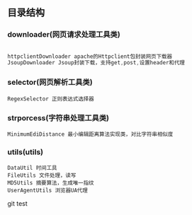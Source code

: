 
## 目录结构


### downloader(网页请求处理工具类) 
``` java 
    
httpclientDownloader apache的Httpclient包封装网页下载器
JsoupDownloader Jsoup封装下载，支持get,post,设置header和代理
```
### selector(网页解析工具类)  
```
RegexSelector 正则表达式选择器
```
### strporcess(字符串处理工具类)  
```
MinimumEdiDistance 最小编辑距离算法实现类，对比字符串相似度
```
### utils(utils)  
```
DataUtil 时间工具
FileUtils 文件处理，读写
MD5Utils 摘要算法，生成唯一指纹
UserAgentUtils 浏览器UA代理
```
git test


